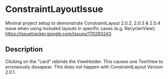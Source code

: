# ConstraintLayoutIssue

Minimal project setup to demonstrate ConstraintLayout 2.0.2, 2.0.3 & 2.0.4 issue when using included layouts in specific cases (e.g. RecyclerView): https://issuetracker.google.com/issues/170293243

## Description

Clicking on the "card" rebinds the ViewHolder. This causes one TextView to erroneously dissapear. This does not happen with ConstraintLayout Version 2.0.1.
